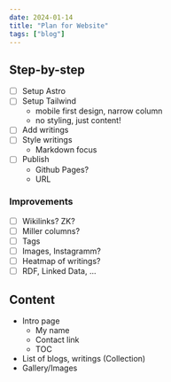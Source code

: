 ```yaml
---
date: 2024-01-14
title: "Plan for Website"
tags: ["blog"]
---
```


## Step-by-step

- [ ] Setup Astro
- [ ] Setup Tailwind
  - mobile first design, narrow column
  - no styling, just content!
- [ ] Add writings
- [ ] Style writings
  - Markdown focus
- [ ] Publish
  - Github Pages?
  - URL

### Improvements

- [ ] Wikilinks? ZK?
- [ ] Miller columns?
- [ ] Tags
- [ ] Images, Instagramm?
- [ ] Heatmap of writings?
- [ ] RDF, Linked Data, ...

## Content

- Intro page
  - My name
  - Contact link
  - TOC
- List of blogs, writings (Collection)
- Gallery/Images
